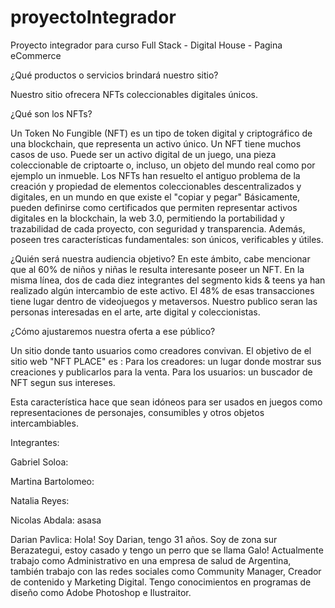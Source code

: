 # proyectoIntegrador
Proyecto integrador para curso Full Stack - Digital House - Pagina eCommerce

¿Qué productos o servicios brindará nuestro sitio?


Nuestro sitio ofrecera NFTs coleccionables digitales únicos. 

¿Qué son los NFTs?

Un Token No Fungible (NFT) es un tipo de token digital y criptográfico de una blockchain, que representa un activo único. Un NFT tiene muchos casos de uso. Puede ser un activo digital de un juego, una pieza coleccionable de criptoarte o, incluso, un objeto del mundo real como por ejemplo un inmueble. Los NFTs han resuelto el antiguo problema de la creación y propiedad de elementos coleccionables descentralizados y digitales, en un mundo en que existe el "copiar y pegar"
Básicamente, pueden definirse como certificados que permiten representar activos digitales en la blockchain, la web 3.0, permitiendo la portabilidad y trazabilidad de cada proyecto, con seguridad y transparencia. Además, poseen tres características fundamentales: son únicos, verificables y útiles.


¿Quién será nuestra audiencia objetivo?
En este ámbito, cabe mencionar que al 60% de niños y niñas le resulta interesante poseer un NFT. En la misma línea, dos de cada diez integrantes del segmento kids & teens ya han realizado algún intercambio de este activo. El 48% de esas transacciones tiene lugar dentro de videojuegos y metaversos.
Nuestro publico seran las personas interesadas en el arte, arte digital y coleccionistas.

¿Cómo ajustaremos nuestra oferta a ese público?

Un sitio donde tanto usuarios como creadores convivan. El objetivo de el sitio web "NFT PLACE" es :
Para los creadores:  un lugar donde mostrar sus creaciones y publicarlos para la venta.
Para los usuarios: un buscador de NFT segun sus intereses.

Esta característica hace que sean idóneos para ser usados en juegos como representaciones de personajes, consumibles y otros objetos intercambiables.

Integrantes:

Gabriel Soloa:

Martina Bartolomeo:

Natalia Reyes:

Nicolas Abdala: asasa

Darian Pavlica:  Hola! Soy Darian, tengo 31 años. Soy de zona sur Berazategui, estoy casado y tengo un perro que se llama Galo! Actualmente trabajo como Administrativo en una empresa de salud de Argentina, también trabajo con las redes sociales como Community Manager, Creador de contenido y Marketing Digital. Tengo conocimientos en programas de diseño como Adobe Photoshop e Ilustraitor.
